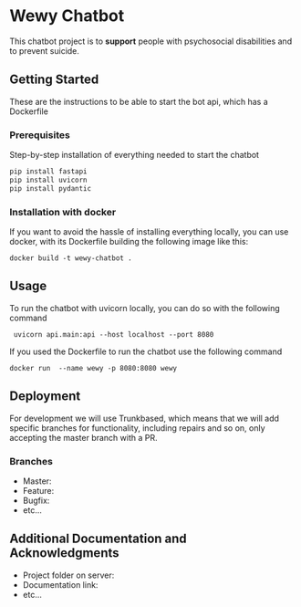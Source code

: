 # Wewy Chatbot
This chatbot project is to **support** people with psychosocial disabilities and to prevent suicide. 

## Getting Started
These are the instructions to be able to start the bot api, which has a Dockerfile

### Prerequisites

Step-by-step installation of everything needed to start the chatbot
``` bash
pip install fastapi
pip install uvicorn
pip install pydantic
```

### Installation with docker

If you want to avoid the hassle of installing everything locally, you can use docker, with its Dockerfile building the following image like this: 
``` docker
docker build -t wewy-chatbot .                   
```

## Usage
To run the chatbot with uvicorn locally, you can do so with the following command 
``` shell
 uvicorn api.main:api --host localhost --port 8080
```

If you used the Dockerfile to run the chatbot use the following command
``` docker
docker run  --name wewy -p 8080:8080 wewy
```

## Deployment
For development we will use Trunkbased, which means that we will add specific branches for functionality, including repairs and so on, only accepting the master branch with a PR.
 
### Branches

* Master:
* Feature:
* Bugfix:
* etc...

## Additional Documentation and Acknowledgments

* Project folder on server:
* Documentation link:
* etc...
